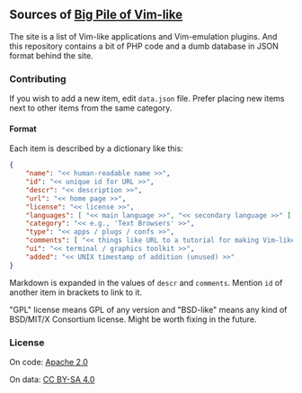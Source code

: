 ## Sources of [Big Pile of Vim-like][pile] ##

The site is a list of Vim-like applications and Vim-emulation plugins.
And this repository contains a bit of PHP code and a dumb database in JSON
format behind the site.

### Contributing ###

If you wish to add a new item, edit `data.json` file.  Prefer placing new items
next to other items from the same category.

#### Format ####

Each item is described by a dictionary like this:

```json
{
    "name": "<< human-readable name >>",
    "id": "<< unique id for URL >>",
    "descr": "<< description >>",
    "url": "<< home page >>",
    "license": "<< license >>",
    "languages": [ "<< main language >>", "<< secondary language >>" ],
    "category": "<< e.g., 'Text Browsers' >>",
    "type": "<< apps / plugs / confs >>",
    "comments": [ "<< things like URL to a tutorial for making Vim-like >>" ],
    "ui": "<< terminal / graphics toolkit >>",
    "added": "<< UNIX timestamp of addition (unused) >>"
}
```

Markdown is expanded in the values of `descr` and `comments`.  Mention `id` of
another item in brackets to link to it.

"GPL" license means GPL of any version and "BSD-like" means any kind of
BSD/MIT/X Consortium license.  Might be worth fixing in the future.

### License ###

On code: [Apache 2.0][apache]

On data: [CC BY-SA 4.0][cc-by-sa]


[pile]: https://vim.reversed.top/
[apache]: https://www.apache.org/licenses/LICENSE-2.0
[cc-by-sa]: https://creativecommons.org/licenses/by-sa/4.0/
